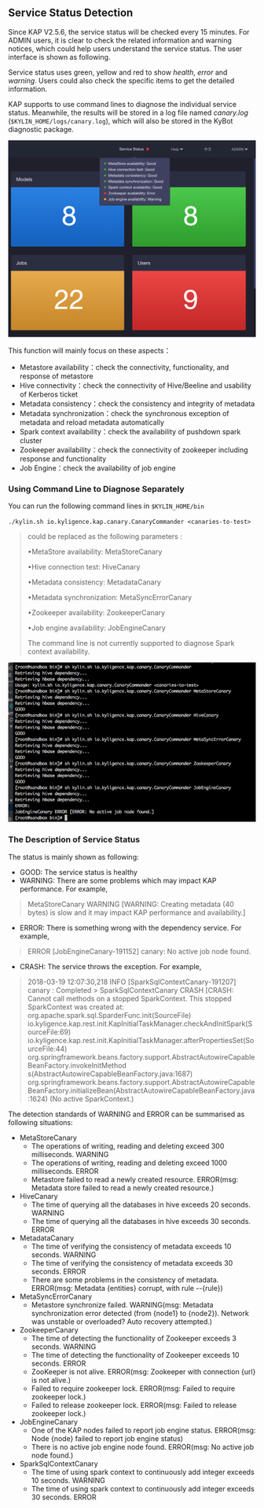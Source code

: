 ## Service Status Detection

Since KAP V2.5.6, the service status will be checked every 15 minutes. For ADMIN users,  it is clear to check the related information and warning notices, which could help users understand the service status. The user interface is shown as following.

Service status uses green, yellow and red to show *health*, *error* and *warning*. Users could also check the specific items to get the detailed information.

KAP supports to use command lines to diagnose the individual service status. Meanwhile, the results will be stored in a log file named *canary.log* (`$KYLIN_HOME/logs/canary.log`), which will also be stored in the KyBot diagnostic package.

![service status](images/service_status.en.png)

This function will mainly focus on these aspects：

- Metastore availability：check the connectivity, functionality, and response of metastore 
- Hive connectivity：check the connectivity of Hive/Beeline and usability of Kerberos ticket
- Metadata consistency：check the consistency and integrity of metadata
- Metadata synchronization：check the synchronous exception of metadata and reload metadata automatically
- Spark context availability：check the availability of  pushdown spark cluster
- Zookeeper availability：check the connectivity of zookeeper including response and functionality
- Job Engine：check the availability of job engine

### Using Command Line to Diagnose Separately

You can run the following command lines in `$KYLIN_HOME/bin`

`./kylin.sh io.kyligence.kap.canary.CanaryCommander <canaries-to-test>`

> <canaries-to-test> could be replaced as the following parameters :
>
> •MetaStore availability: MetaStoreCanary 
>
> •Hive connection test: HiveCanary
>
> •Metadata consistency: MetadataCanary
>
> •Metadata synchronization: MetaSyncErrorCanary
>
> •Zookeeper availability: ZookeeperCanary
>
> •Job engine availability: JobEngineCanary
>
> The command line is not currently supported to diagnose Spark context availability.

![canary command line](images/canary.png)

### The Description of Service Status

The status is mainly shown as following:

- GOOD: The service status is healthy
- WARNING: There are some problems which may impact KAP performance. For example,

> MetaStoreCanary WARNING [WARNING: Creating metadata (40 bytes) is slow and it may impact KAP performance and availability.]

- ERROR: There is something wrong with the dependency service. For example,

> ERROR [JobEngineCanary-191152] canary: No active job node found.

- CRASH: The service throws the exception. For example,

> 2018-03-19 12:07:30,218 INFO  [SparkSqlContextCanary-191207] canary : Completed > SparkSqlContextCanary CRASH [CRASH: Cannot call methods on a stopped SparkContext.
> This stopped SparkContext was created at:
> org.apache.spark.sql.SparderFunc.init(SourceFile)
> io.kyligence.kap.rest.init.KapInitialTaskManager.checkAndInitSpark(SourceFile:69)
> io.kyligence.kap.rest.init.KapInitialTaskManager.afterPropertiesSet(SourceFile:44)
> org.springframework.beans.factory.support.AbstractAutowireCapableBeanFactory.invokeInitMethod
>  s(AbstractAutowireCapableBeanFactory.java:1687)
> org.springframework.beans.factory.support.AbstractAutowireCapableBeanFactory.initializeBean(AbstractAutowireCapableBeanFactory.java:1624)
> (No active SparkContext.)

The detection standards of WARNING and ERROR can be summarised as following situations:

- MetaStoreCanary
  - The operations of writing, reading and deleting exceed 300 milliseconds. WARNING
  - The operations of writing, reading and deleting exceed 1000 milliseconds. ERROR
  - Metastore failed to read a newly created resource. ERROR(msg: Metadata store failed to read a newly created resource.)
- HiveCanary
  - The time of querying all the databases in hive exceeds 20 seconds. WARNING
  - The time of querying all the databases in hive exceeds 30 seconds. ERROR
- MetadataCanary
  - The time of verifying the consistency of metadata exceeds 10 seconds. WARNING
  - The time of verifying the consistency of metadata exceeds 30 seconds. ERROR
  - There are some problems in the consistency of metadata. ERROR(msg: Metadata {entities} corrupt, with rule --{rule})
- MetaSyncErrorCanary
  - Metastore synchronize failed. WARNING(msg: Metadata synchronization error detected (from {node1} to {node2}). Network was unstable or overloaded? Auto recovery attempted.)
- ZookeeperCanary
  - The time of detecting the functionality of Zookeeper exceeds 3 seconds. WARNING
  - The time of detecting the functionality of Zookeeper exceeds 10 seconds. ERROR
  - ZooKeeper is not alive. ERROR(msg: Zookeeper with connection {url} is not alive.)
  - Failed to require zookeeper lock. ERROR(msg: Failed to require zookeeper lock.)
  - Failed to release zookeeper lock. ERROR(msg: Failed to release zookeeper lock.)
- JobEngineCanary
  - One of the KAP nodes failed to report job engine status. ERROR(msg: Node {node} failed to report job engine status)
  - There is no active job engine node found. ERROR(msg: No active job node found.)
- SparkSqlContextCanary
  - The time of using spark context to continuously add integer exceeds 10 seconds. WARNING
  - The time of using spark context to continuously add integer exceeds 30 seconds. ERROR

